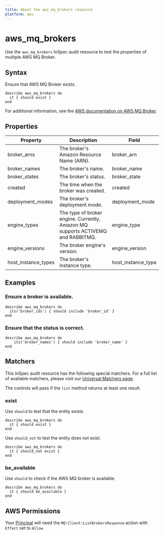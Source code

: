 ```yaml
---
title: About the aws_mq_brokers resource
platform: aws
---
```


# aws\_mq\_brokers

Use the `aws_mq_brokers` InSpec audit resource to test the properties of multiple AWS MQ Broker.

## Syntax

Ensure that AWS MQ Broker exists.

    describe aws_mq_brokers do
      it { should exist }
    end

For additional information, see the [AWS documentation on AWS MQ Broker](https://docs.aws.amazon.com/AWSCloudFormation/latest/UserGuide/aws-resource-amazonmq-broker.html).

## Properties

| Property | Description| Field|
| --- | --- | --- |
| broker_arns | The broker's Amazon Resource Name (ARN). | broker_arn |
| broker_names | The broker's name.| broker_name |
| broker_states | The broker's status.| broker_state |
| created | The time when the broker was created. | created |
| deployment_modes | The broker's deployment mode.| deployment_mode |
| engine_types | The type of broker engine. Currently, Amazon MQ supports ACTIVEMQ and RABBITMQ. | engine_type |
| engine_versions | The broker engine's version.  | engine_version |
| host_instance_types | The broker's instance type. | host_instance_type |

## Examples

### Ensure a broker is available.

    describe aws_mq_brokers do
      its('broker_ids') { should include 'broker_id' }
    end

### Ensure that the status is correct.

    describe aws_mq_brokers do
        its('broker_names') { should include 'broker_name' }
    end

## Matchers

This InSpec audit resource has the following special matchers. For a full list of available matchers, please visit our [Universal Matchers page](https://www.inspec.io/docs/reference/matchers/).

The controls will pass if the `list` method returns at least one result.

### exist

Use `should` to test that the entity exists.

    describe aws_mq_brokers do
      it { should exist }
    end

Use `should_not` to test the entity does not exist.

    describe aws_mq_brokers do
      it { should_not exist }
    end

### be_available

Use `should` to check if the AWS MQ broker is available.

    describe aws_mq_brokers do
      it { should be_available }
    end

## AWS Permissions

Your [Principal](https://docs.aws.amazon.com/IAM/latest/UserGuide/intro-structure.html#intro-structure-principal) will need the `MQ:Client:ListBrokersResponse` action with `Effect` set to `Allow`.
